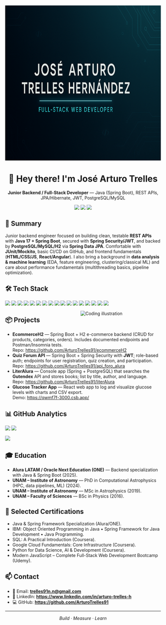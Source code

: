 <!-- Optional banner (recommended size: 1584×396) -->
<p align="center">
  <img src="assets/banner.png" alt="José Arturo Trelles — Backend / Full-Stack Developer" width="900" height = "500">
</p>

<h1 align="center">👋 Hey there! I'm José Arturo Trelles</h1>
<p align="center">
  <b>Junior Backend / Full-Stack Developer</b> — Java (Spring Boot), REST APIs, JPA/Hibernate, JWT, PostgreSQL/MySQL
</p>

<p align="center">
  <a href="mailto:trelles91n.n@gmail.com"><img src="https://img.shields.io/badge/Email-Contact-1f6feb?logo=gmail&logoColor=white"></a>
  <a href="https://www.linkedin.com/in/arturo-trelles-h"><img src="https://img.shields.io/badge/LinkedIn-Profile-0a66c2?logo=linkedin&logoColor=white"></a>
  <a href="https://github.com/ArturoTrelles91"><img src="https://img.shields.io/badge/GitHub-ArturoTrelles91-111?logo=github"></a>
</p>

## 🚀 Summary
Junior backend engineer focused on building clean, testable **REST APIs** with **Java 17 + Spring Boot**, secured with **Spring Security/JWT**, and backed by **PostgreSQL/MySQL/H2** via **Spring Data JPA**. Comfortable with **JUnit/Mockito**, basic CI/CD on GitHub, and frontend fundamentals (**HTML/CSS/JS**, **React/Angular**). I also bring a background in **data analysis & machine learning** (EDA, feature engineering, clustering/classical ML) and care about performance fundamentals (multithreading basics, pipeline optimization).

## 🛠 Tech Stack
<p>
  <img src="https://img.shields.io/badge/Java-007396?logo=java&logoColor=white">
  <img src="https://img.shields.io/badge/Spring%20Boot-6DB33F?logo=springboot&logoColor=white">
  <img src="https://img.shields.io/badge/Spring%20Security-6DB33F?logo=springsecurity&logoColor=white">
  <img src="https://img.shields.io/badge/JPA%2FHibernate-59666C?logo=hibernate&logoColor=white">
  <img src="https://img.shields.io/badge/REST%20APIs-111111?logo=fastapi&logoColor=white">
  <img src="https://img.shields.io/badge/JWT-000000?logo=jsonwebtokens&logoColor=white">
  <img src="https://img.shields.io/badge/PostgreSQL-336791?logo=postgresql&logoColor=white">
  <img src="https://img.shields.io/badge/MySQL-4479A1?logo=mysql&logoColor=white">
  <img src="https://img.shields.io/badge/H2%20Database-5A45FF">
  <img src="https://img.shields.io/badge/Node.js-339933?logo=nodedotjs&logoColor=white">
  <img src="https://img.shields.io/badge/Express-000000?logo=express&logoColor=white">
  <img src="https://img.shields.io/badge/React-20232A?logo=react&logoColor=61DAFB">
  <img src="https://img.shields.io/badge/Angular-DD0031?logo=angular&logoColor=white">
  <img src="https://img.shields.io/badge/Docker-2496ED?logo=docker&logoColor=white">
  <img src="https://img.shields.io/badge/Git-F05032?logo=git&logoColor=white">
  <img src="https://img.shields.io/badge/IntelliJ%20IDEA-000000?logo=intellijidea&logoColor=white">
  <img src="https://img.shields.io/badge/VS%20Code-007ACC?logo=visualstudiocode&logoColor=white">
</p>

<!-- Optional illustration on the right -->
<img align="right" src="assets/coder.png" width="260" alt="Coding illustration">

## 📦 Projects
- **EcommerceH2** — Spring Boot + H2 e-commerce backend (CRUD for products, categories, orders). Includes documented endpoints and Postman/Insomnia tests.  
  Repo: https://github.com/ArturoTrelles91/ecommerceH2
- **Quiz Forum API** — Spring Boot + Spring Security with **JWT**; role-based auth; endpoints for user registration, quiz creation, and participation.  
  Repo: https://github.com/ArturoTrelles91/api_foro_alura
- **LiterAlura** — Console app (Spring + PostgreSQL) that searches the **Gutendex** API and stores books; list by title, author, and language.  
  Repo: https://github.com/ArturoTrelles91/literAlura
- **Glucose Tracker App** — React web app to log and visualize glucose levels with charts and CSV export.  
  Demo: https://qwmf7f-3000.csb.app/

## 📊 GitHub Analytics
<p>
  <img src="https://github-readme-stats.vercel.app/api?username=ArturoTrelles91&show_icons=true&rank_icon=github" height="160">
  <img src="https://github-readme-stats.vercel.app/api/top-langs/?username=ArturoTrelles91&layout=compact&langs_count=8" height="160">
</p>
<p>
  <img src="https://streak-stats.demolab.com/?user=ArturoTrelles91" height="160">
</p>

## 🎓 Education
- **Alura LATAM / Oracle Next Education (ONE)** — Backend specialization with Java & Spring Boot (2025).  
- **UNAM – Institute of Astronomy** — PhD in Computational Astrophysics (HPC, data pipelines, ML) (2024).  
- **UNAM – Institute of Astronomy** — MSc in Astrophysics (2019).  
- **UNAM – Faculty of Sciences** — BSc in Physics (2016).

## 📜 Selected Certifications
- Java & Spring Framework Specialization (Alura/ONE).  
- IBM: Object Oriented Programming in Java • Spring Framework for Java Development • Java Programming.  
- SQL: A Practical Introduction (Coursera).  
- Google Cloud Fundamentals: Core Infrastructure (Coursera).  
- Python for Data Science, AI & Development (Coursera).  
- Modern JavaScript – Complete Full-Stack Web Development Bootcamp (Udemy).

## 📫 Contact
- 📧 Email: **trelles91n.n@gmail.com**  
- 🔗 LinkedIn: **https://www.linkedin.com/in/arturo-trelles-h**  
- 💻 GitHub: **https://github.com/ArturoTrelles91**

---

<p align="center"><i>Build · Measure · Learn</i></p>
